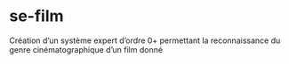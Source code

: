 # se-film
Création d’un système expert d’ordre 0+ permettant la reconnaissance du genre cinématographique d’un film donné
